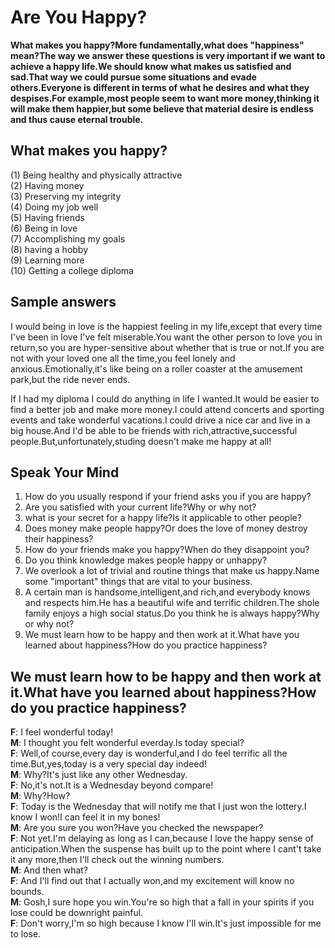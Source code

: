# Are You Happy?     
**What makes you happy?More fundamentally,what does "happiness" mean?The way we answer these questions is very important if we want to achieve a happy life.We should know what makes us satisfied and sad.That way we could pursue some situations and evade others.Everyone is different in terms of what he desires and what they despises.For example,most people seem to want more money,thinking it will make them happier,but some believe that material desire is endless and thus cause eternal trouble.**      
      
## What makes you happy?      
(1) Being healthy and physically attractive     
(2) Having money      
(3) Preserving my integrity     
(4) Doing my job well      
(5) Having friends    
(6) Being in love      
(7) Accomplishing my goals      
(8) having a hobby      
(9) Learning more     
(10) Getting a college diploma    
      
## Sample answers     
I would being in love is the happiest feeling in my life,except that every time I've been in love I've felt miserable.You want the other person to love you in return,so you are hyper-sensitive about whether that is true or not.If you are not with your loved one all the time,you feel lonely and anxious.Emotionally,it's like being on a roller coaster at the amusement park,but the ride never ends.      
      
If I had my diploma I could do anything in life I wanted.It would be easier to find a better job and make more money.I could attend concerts and sporting events and take wonderful vacations.I could drive a nice car and live in a big house.And I'd be able to be friends with rich,attractive,successful people.But,unfortunately,studing doesn't make me happy at all!      

## Speak Your Mind     
1. How do you usually respond if your friend asks you if you are happy?      
2. Are you satisfied with your current life?Why or why not?      
3. what is your secret for a happy life?Is it applicable to other people?      
4. Does money make people happy?Or does the love of money destroy their happiness?      
5. How do your friends make you happy?When do they disappoint you?     
6. Do you think knowledge makes people happy or unhappy?      
7. We overlook a lot of trivial and routine things that make us happy.Name some "important" things that are vital to your business.    
8. A certain man is handsome,intelligent,and rich,and everybody knows and respects him.He has a beautiful wife and terrific children.The shole family enjoys a high social status.Do you think he is always happy?Why or why not?      
9. We must learn how to be happy and then work at it.What have you learned about happiness?How do you practice happiness?      
      
## We must learn how to be happy and then work at it.What have you learned about happiness?How do you practice happiness?      
**F**: I feel wonderful today!       
**M**: I thought you felt wonderful everday.Is today special?      
**F**: Well,of course,every day is wonderful,and I do feel terrific all the time.But,yes,today is a very special day indeed!     
**M**: Why?It's just like any other Wednesday.      
**F**: No,it's not.It is a Wednesday beyond compare!      
**M**: Why?How?     
**F**: Today is the Wednesday that will notify me that I just won the lottery.I know I won!I can feel it in my bones!      
**M**: Are you sure you won?Have you checked the newspaper?      
**F**: Not yet.I'm delaying as long as I can,because I love the happy sense of anticipation.When the suspense has built up to the point where I cant't take it any more,then I'll check out the winning numbers.     
**M**: And then what?      
**F**: And I'll find out that I actually won,and my excitement will know no bounds.      
**M**: Gosh,I sure hope you win.You're so high that a fall in your spirits if you lose could be downright painful.     
**F**: Don't worry,I'm so high because I know I'll win.It's just impossible for me to lose.       
